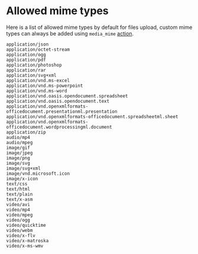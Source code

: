 # Allowed mime types
Here is a list of allowed mime types by default for files upload, custom mime types can always be added using `media_mime` [action](https://boidcms.github.io/#/developer/actions?id=core).      

```plain
application/json
application/octet-stream
application/ogg
application/pdf
application/photoshop
application/rar
application/svg+xml
application/vnd.ms-excel
application/vnd.ms-powerpoint
application/vnd.ms-word
application/vnd.oasis.opendocument.spreadsheet
application/vnd.oasis.opendocument.text
application/vnd.openxmlformats-officedocument.presentationml.presentation
application/vnd.openxmlformats-officedocument.spreadsheetml.sheet
application/vnd.openxmlformats-officedocument.wordprocessingml.document
application/zip
audio/mp4
audio/mpeg
image/gif
image/jpeg
image/png
image/svg
image/svg+xml
image/vnd.microsoft.icon
image/x-icon
text/css
text/html
text/plain
text/x-asm
video/avi
video/mp4
video/mpeg
video/ogg
video/quicktime
video/webm
video/x-flv
video/x-matroska
video/x-ms-wmv
```




